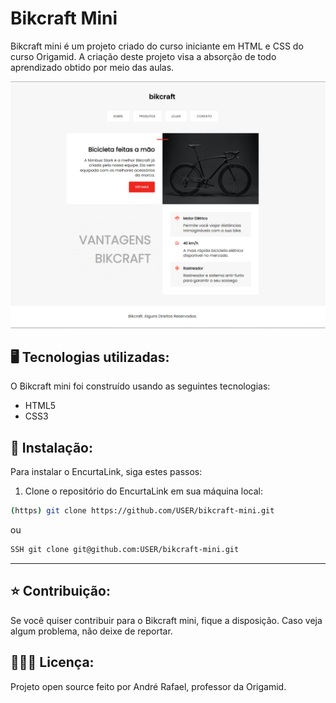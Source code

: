 # **Bikcraft Mini**

Bikcraft mini é um projeto criado do curso iniciante em HTML e CSS do curso Origamid. A criação deste projeto visa a absorção de todo aprendizado obtido por meio das aulas.

![alt text](/img/site.png)

## 🖥️ **Tecnologias utilizadas:**

<p>O Bikcraft mini foi construído usando as seguintes tecnologias:</p>

- HTML5
- CSS3

## 💾 **Instalação:** 

Para instalar o EncurtaLink, siga estes passos:

1. Clone o repositório do EncurtaLink em sua máquina local:

```bash
(https) git clone https://github.com/USER/bikcraft-mini.git
```
ou
```bash
SSH git clone git@github.com:USER/bikcraft-mini.git
```
---

## ⭐ **Contribuição:**

Se você quiser contribuir para o Bikcraft mini, fique a disposição. Caso veja algum problema, não deixe de reportar.

## 👮🏻‍♀️ **Licença:**
Projeto open source feito por André Rafael, professor da Origamid.